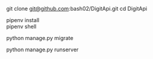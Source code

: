 git clone git@github.com:bash02/DigitApi.git
cd DigitApi

pipenv install  
pipenv shell

python manage.py migrate

python manage.py runserver
